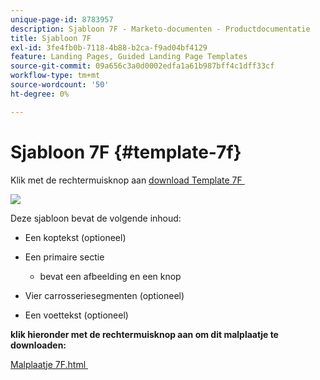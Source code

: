 ```yaml
---
unique-page-id: 8783957
description: Sjabloon 7F - Marketo-documenten - Productdocumentatie
title: Sjabloon 7F
exl-id: 3fe4fb0b-7118-4b88-b2ca-f9ad04bf4129
feature: Landing Pages, Guided Landing Page Templates
source-git-commit: 09a656c3a0d0002edfa1a61b987bff4c1dff33cf
workflow-type: tm+mt
source-wordcount: '50'
ht-degree: 0%

---
```


# Sjabloon 7F {#template-7f}

Klik met de rechtermuisknop aan [&#x200B; download Template 7F &#x200B;](https://experienceleague.adobe.com/landing/marketo/lp-templates/template-7f.html?lang=nl-NL)

![](assets/image2015-7-29-14-3a52-3a10.png)

Deze sjabloon bevat de volgende inhoud:

* Een koptekst (optioneel)
* Een primaire sectie

   * bevat een afbeelding en een knop

* Vier carrosseriesegmenten (optioneel)
* Een voettekst (optioneel)

**klik hieronder met de rechtermuisknop aan om dit malplaatje te downloaden:**

[&#x200B; Malplaatje 7F.html &#x200B;](https://experienceleague.adobe.com/landing/marketo/lp-templates/template-7f.html?lang=nl-NL)
